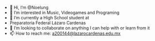 - 👋 Hi, I’m @Noelung
- 👀 I’m interested in Music, Videogames and Programing
- 🌱 I’m currently a High School student at
- Preparatoria Federal Lázaro Cardenas
- 💞️ I’m looking to collaborate on anything I can help with or learn from it
- 📫 How to reach me: a200144@lazarocardenas.edu.mx

<!---
Noelung/Noelung is a ✨ special ✨ repository because its `README.md` (this file) appears on your GitHub profile.
You can click the Preview link to take a look at your changes.
--->
